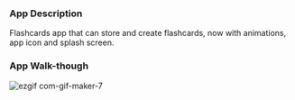 
### App Description
Flashcards app that can store and create flashcards, now with animations, app icon and splash screen.

### App Walk-though

![ezgif com-gif-maker-7](https://user-images.githubusercontent.com/104114682/197552795-49925030-0c15-4a85-8e3a-193836d33975.gif)
